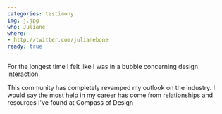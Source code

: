 ```yaml
---
categories: testimony
img: j.jpg
who: Juliane
where:
- http://twitter.com/julianebone
ready: true
---
```

For the longest time I felt like I was in a bubble concerning design interaction.

This community has completely revamped my outlook on the industry. I would say the most help in my career has come from relationships and resources I've found at Compass of Design
